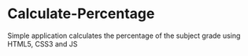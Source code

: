 # Calculate-Percentage
Simple application calculates the percentage of the subject grade using HTML5, CSS3 and JS
